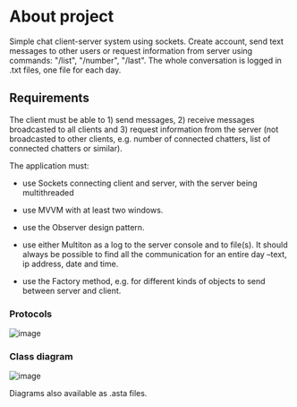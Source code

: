 # About project

Simple chat client-server system using sockets. Create account, send text messages to other users or request information from server using commands: "/list", "/number", "/last". The whole conversation is logged in .txt files, one file for each day.

## Requirements

The client must be able to 1) send messages, 2) receive messages broadcasted to all clients and 3) request information from the server (not broadcasted to other clients, e.g. number of connected chatters, list of connected chatters or similar).

The application must:

- use Sockets connecting client and server, with the server being multithreaded

- use MVVM with at least two windows.

- use the Observer design pattern.

- use either Multiton as a log to the server console and to file(s). It should always be possible to find all the communication for an entire day –text, ip address, date and time.

- use the Factory method, e.g. for different kinds of objects to send between server and client.

### Protocols
![image](https://github.com/betelgeuseBet/Chat-Client-Server_TCP-Sockets/assets/151634373/76c10bfa-7221-424c-b7f7-50a5f58199dd)

### Class diagram
![image](https://github.com/betelgeuseBet/Chat-Client-Server_TCP-Sockets/assets/151634373/711d3178-8c67-4e60-9812-f5bc7741d1ba)

Diagrams also available as .asta files.
